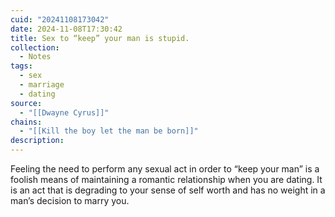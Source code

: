 ```yaml
---
cuid: "20241108173042"
date: 2024-11-08T17:30:42
title: Sex to “keep” your man is stupid.
collection:
  - Notes
tags:
  - sex
  - marriage
  - dating
source:
  - "[[Dwayne Cyrus]]"
chains:
  - "[[Kill the boy let the man be born]]"
description:
---
```

Feeling the need to perform any sexual act in order to “keep your man” is a foolish means of maintaining a romantic relationship when you are dating. It is an act that is degrading to your sense of self worth and has no weight in a man’s decision to marry you.